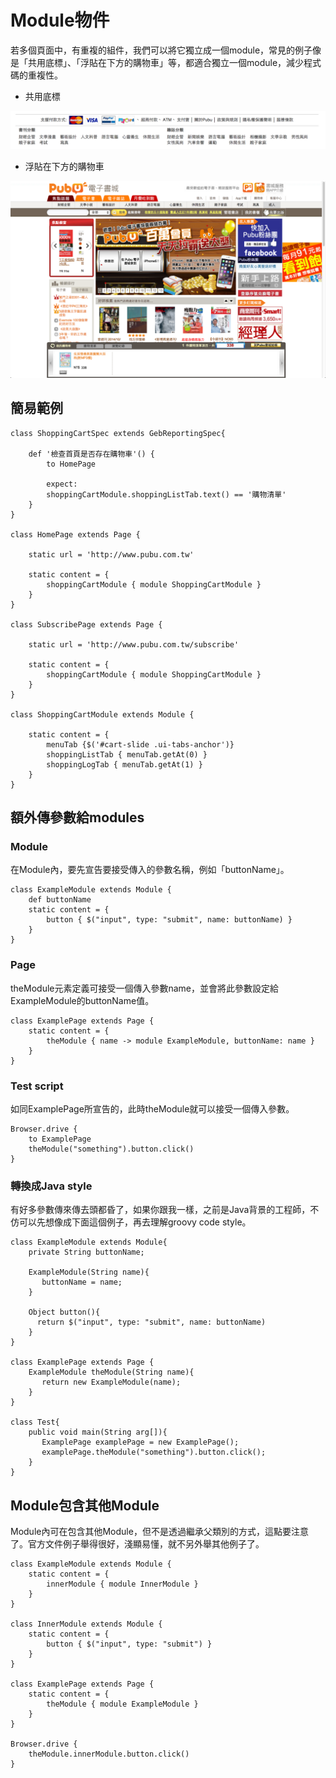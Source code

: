 # Module物件

若多個頁面中，有重複的組件，我們可以將它獨立成一個module，常見的例子像是「共用底標」、「浮貼在下方的購物車」等，都適合獨立一個module，減少程式碼的重複性。

* 共用底標

![共用底標](footer.png)

* 浮貼在下方的購物車

![浮貼在下方的購物車](shoppingCart.png)

## 簡易範例

    class ShoppingCartSpec extends GebReportingSpec{

        def '檢查首頁是否存在購物車'() {
            to HomePage

            expect:
            shoppingCartModule.shoppingListTab.text() == '購物清單'
        }
    }

    class HomePage extends Page {

        static url = 'http://www.pubu.com.tw'

        static content = {
            shoppingCartModule { module ShoppingCartModule }
        }
    }

    class SubscribePage extends Page {

        static url = 'http://www.pubu.com.tw/subscribe'

        static content = {
            shoppingCartModule { module ShoppingCartModule }
        }
    }

    class ShoppingCartModule extends Module {

        static content = {
            menuTab {$('#cart-slide .ui-tabs-anchor')}
            shoppingListTab { menuTab.getAt(0) }
            shoppingLogTab { menuTab.getAt(1) }
        }
    }

## 額外傳參數給modules

### Module

在Module內，要先宣告要接受傳入的參數名稱，例如「buttonName」。

```
class ExampleModule extends Module {
    def buttonName
    static content = {
        button { $("input", type: "submit", name: buttonName) }
    }
}
```
### Page
theModule元素定義可接受一個傳入參數name，並會將此參數設定給ExampleModule的buttonName值。

```
class ExamplePage extends Page {
    static content = {
        theModule { name -> module ExampleModule, buttonName: name }
    }
}
```

### Test script
如同ExamplePage所宣告的，此時theModule就可以接受一個傳入參數。

```
Browser.drive {
    to ExamplePage
    theModule("something").button.click()
}
```

### 轉換成Java style
有好多參數傳來傳去頭都昏了，如果你跟我一樣，之前是Java背景的工程師，不仿可以先想像成下面這個例子，再去理解groovy code style。

    class ExampleModule extends Module{
        private String buttonName;

        ExampleModule(String name){
           buttonName = name;
        }

        Object button(){
          return $("input", type: "submit", name: buttonName)
        }
    }

    class ExamplePage extends Page {
        ExampleModule theModule(String name){
           return new ExampleModule(name);
        }
    }

    class Test{
        public void main(String arg[]){
           ExamplePage examplePage = new ExamplePage();
           examplePage.theModule("something").button.click();
        }
    }


## Module包含其他Module

Module內可在包含其他Module，但不是透過繼承父類別的方式，這點要注意了。官方文件例子舉得很好，淺顯易懂，就不另外舉其他例子了。

```
class ExampleModule extends Module {
    static content = {
        innerModule { module InnerModule }
    }
}

class InnerModule extends Module {
    static content = {
        button { $("input", type: "submit") }
    }
}

class ExamplePage extends Page {
    static content = {
        theModule { module ExampleModule }
    }
}

Browser.drive {
    theModule.innerModule.button.click()
}
```

